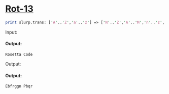 [1]: https://rosettacode.org/wiki/Rot-13

# [Rot-13][1]

```perl
print slurp.trans: ['A'..'Z','a'..'z'] => ['N'..'Z','A'..'M','n'..'z','a'..'m']
```


Input:


#### Output:
```
Rosetta Code
```


Output:


#### Output:
```
Ebfrggn Pbqr
```
